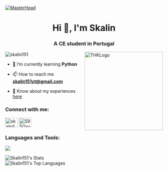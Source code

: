 [![MasterHead](https://bg-so-1.zippyimage.com/2024/04/24/c33501d735f758aa3110d9136783edfc.png)](https://skalin151.github.io/#home)
<h1 align="center">Hi 👋, I'm Skalin</h1>
<h3 align="center">A CE student in Portugal</h3>
<img align="right" alt="THKLogo" width="250" src="https://bg-so-1.zippyimage.com/2024/04/24/431c0666f02b746a9b0401678de99800.png">

<p align="left"> <img src="https://komarev.com/ghpvc/?username=skalin151&label=Profile%20views&color=0e75b6&style=flat" alt="skalin151" /> </p>

- 🌱 I’m currently learning **Python**

- 📫 How to reach me **skalin151yt@gmail.com**

- 📄 Know about my experiences [here](https://skalin151.github.io)

<h3 align="left">Connect with me:</h3>
<p align="left">
<a href="https://www.youtube.com/c/skalin1515" target="blank"><img align="center" src="https://raw.githubusercontent.com/rahuldkjain/github-profile-readme-generator/master/src/images/icons/Social/youtube.svg" alt="skalin1515" height="30" width="40" /></a>
<a href="https://discord.gg/S95Qxcrhqb" target="blank"><img align="center" src="https://raw.githubusercontent.com/rahuldkjain/github-profile-readme-generator/master/src/images/icons/Social/discord.svg" alt="S95Qxcrhqb" height="30" width="40" /></a>
</p>

<h3 align="left">Languages and Tools:</h3>
<p align="left">
  <img src="https://skillicons.dev/icons?i=androidstudio,arduino,aws,azure,bash,bootstrap,c,cpp,clion,html,css,js,dart,docker,figma,flutter,git,github,linux,md,mysql,nodejs,obsidian,postman,py,raspberrypi,unity,vscode,windows" />
</p>

![Skalin151's Stats](https://github-readme-stats.vercel.app/api?username=Skalin151&theme=dark&show_icons=true&hide_border=true&count_private=true)<br>
![Skalin151's Top Languages](https://github-readme-stats.vercel.app/api/top-langs/?username=Skalin151&theme=dark&show_icons=true&hide_border=true&layout=compact) 





